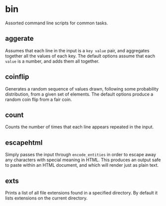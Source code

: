 bin
===

Assorted command line scripts for common tasks.

aggerate
--------

Assumes that each line in the input is a `key value` pair, and aggregates
together all the values of each key. The default options assume that each
`value` is a number, and adds them all together.

coinflip
--------

Generates a random sequence of values drawn, following some probability
distribution, from a given set of elements. The default options produce
a random coin flip from a fair coin.

count
-----

Counts the number of times that each line appears repeated in the input.

escapehtml
----------

Simply passes the input through `encode_entities` in order to escape away
any characters with special meaning in HTML. This produces an output safe to
paste within an HTML document, and which will render just as plain text.

exts
----

Prints a list of all file extensions found in a specified directory. By
default it lists extensions on the current directory.